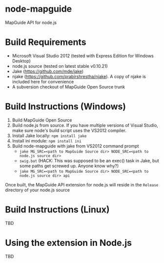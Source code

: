 node-mapguide
=============

MapGuide API for node.js

Build Requirements
==================

 * Microsoft Visual Studio 2012 (tested with Express Edition for Windows Desktop)
 * node.js source (tested on latest stable v0.10.21)
 * Jake (https://github.com/mde/jake)
 * njake (https://github.com/prabirshrestha/njake). A copy of njake is included here for convenience
 * A subversion checkout of MapGuide Open Source trunk

Build Instructions (Windows)
============================

 1. Build MapGuide Open Source
 2. Build node.js from source. If you have multiple versions of Visual Studio, make sure node's build script uses the VS2012 compiler.
 3. Install Jake locally: `npm install jake`
 4. Install ini module: `npm install ini`
 5. Build node-mapguide with jake from VS2012 command prompt
    * `jake MG_SRC=<path to MapGuide Source dir> NODE_SRC=<path to node.js source dir>`
    * `swig.bat` (HACK: This was supposed to be an exec() task in Jake, but some paths get screwed up. Anyone know why?)
    * `jake MG_SRC=<path to MapGuide Source dir> NODE_SRC=<path to node.js source dir> api`

Once built, the MapGuide API extension for node.js will reside in the `Release` directory of your node.js source

Build Instructions (Linux)
==========================

TBD

Using the extension in Node.js
==============================

TBD